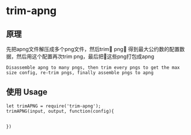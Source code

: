 # trim-apng

## 原理
先把apng文件解压成多个png文件，然后trim png， 得到最大公约数的配置数据，然后用这个配置再次trim png，最后把这些png打包成apng

`Disassemble apng to many pngs, then trim every pngs to get the max size config, re-trim pngs, finally assemble pngs to apng`

## 使用 Usage

```
let trimAPNG = require('trim-apng');
trimAPNG(input, output, function(config){


})
```

